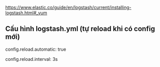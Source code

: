 https://www.elastic.co/guide/en/logstash/current/installing-logstash.html#_yum

Cấu hình logstash.yml (tự reload khi có config mới)
---
config.reload.automatic: true

config.reload.interval: 3s
